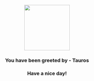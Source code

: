 <p align="center">
            <img src="https://raw.githubusercontent.com/PokeAPI/sprites/master/sprites/pokemon/128.png" width="150" height="150">
          </p>
          <h3 align="center">You have been greeted by - <b>Tauros</b></h3>
          <h3 align="center">Have a nice day!</h3>
        